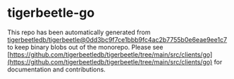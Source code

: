 # tigerbeetle-go
This repo has been automatically generated from [tigerbeetledb/tigerbeetle@0dd3bc9f7ce1bbb9fc4ac2b7755b0e6eae9ee1c7](https://github.com/tigerbeetledb/tigerbeetle/commit/0dd3bc9f7ce1bbb9fc4ac2b7755b0e6eae9ee1c7) to keep binary blobs out of the monorepo. Please see [https://github.com/tigerbeetledb/tigerbeetle/tree/main/src/clients/go](https://github.com/tigerbeetledb/tigerbeetle/tree/main/src/clients/go) for documentation and contributions.
